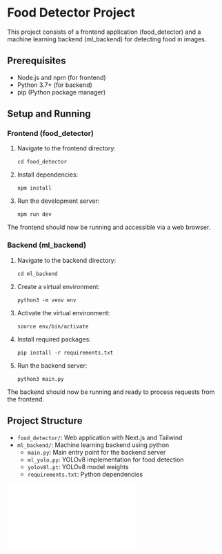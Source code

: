 # Food Detector Project

This project consists of a frontend application (food_detector) and a machine learning backend (ml_backend) for detecting food in images.

## Prerequisites

- Node.js and npm (for frontend)
- Python 3.7+ (for backend)
- pip (Python package manager)

## Setup and Running

### Frontend (food_detector)

1. Navigate to the frontend directory:

   ```
   cd food_detector
   ```

2. Install dependencies:

   ```
   npm install
   ```

3. Run the development server:
   ```
   npm run dev
   ```

The frontend should now be running and accessible via a web browser.

### Backend (ml_backend)

1. Navigate to the backend directory:

   ```
   cd ml_backend
   ```

2. Create a virtual environment:

   ```
   python3 -m venv env
   ```

3. Activate the virtual environment:

   ```
   source env/bin/activate
   ```

4. Install required packages:

   ```
   pip install -r requirements.txt
   ```

5. Run the backend server:
   ```
   python3 main.py
   ```

The backend should now be running and ready to process requests from the frontend.

## Project Structure

- `food_detector/`: Web application with Next.js and Tailwind
- `ml_backend/`: Machine learning backend using python
  - `main.py`: Main entry point for the backend server
  - `ml_yolo.py`: YOLOv8 implementation for food detection
  - `yolov8l.pt`: YOLOv8 model weights
  - `requirements.txt`: Python dependencies

![Preview of Document](./document.pdf)
